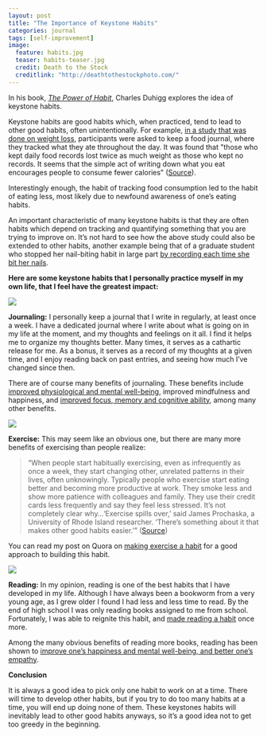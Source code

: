 ```yaml
---
layout: post
title: "The Importance of Keystone Habits"
categories: journal
tags: [self-improvement]
image:
  feature: habits.jpg
  teaser: habits-teaser.jpg
  credit: Death to the Stock
  creditlink: "http://deathtothestockphoto.com/"
---
```


In his book, <a href="http://charlesduhigg.com/the-power-of-habit/">*The Power of Habit*</a>, Charles Duhigg explores the idea of keystone habits.

Keystone habits are good habits which, when practiced, tend to lead to other good habits, often unintentionally. For example, <a href="http://www.webmd.com/diet/20080708/keeping-food-diary-helps-lose-weight">in a study that was done on weight loss</a>, participants were asked to keep a food journal, where they tracked what they ate throughout the day. It was found that "those who kept daily food records lost twice as much weight as those who kept no records. It seems that the simple act of writing down what you eat encourages people to consume fewer calories" (<a href="https://www.sciencedaily.com/releases/2008/07/080708080738.htm">Source</a>).

Interestingly enough, the habit of tracking food consumption led to the habit of eating less, most likely due to newfound awareness of one’s eating habits.

An important characteristic of many keystone habits is that they are often habits which depend on tracking and quantifying something that you are trying to improve on. It’s not hard to see how the above study could also be extended to other habits, another example being that of a graduate student who stopped her nail-biting habit in large part <a href="http://www.huffingtonpost.com/charles-duhigg/breaking-habits_b_1509783.html">by recording each time she bit her nails</a>.

**Here are some keystone habits that I personally practice myself in my own life, that I feel have the greatest impact:**

<img src="{{ site.url }}/images/habits-1.jpg">

**Journaling:** I personally keep a journal that I write in regularly, at least once a week. I have a dedicated journal where I write about what is going on in my life at the moment, and my thoughts and feelings on it all. I find it helps me to organize my thoughts better. Many times, it serves as a cathartic release for me. As a bonus, it serves as a record of my thoughts at a given time, and I enjoy reading back on past entries, and seeing how much I’ve changed since then.

There are of course many benefits of journaling. These benefits include <a href="http://apt.rcpsych.org/content/11/5/338.full">improved physiological and mental well-being</a>, improved mindfulness and happiness, and <a href="http://www.edutopia.org/blog/writing-executive-function-brain-research-judy-willis">improved focus, memory and cognitive ability</a>, among many other benefits.

<img src="{{ site.url }}/images/habits-2.jpg">

**Exercise:** This may seem like an obvious one, but there are many more benefits of exercising than people realize:

>“When people start habitually exercising, even as infrequently as once a week, they start changing other, unrelated patterns in their lives, often unknowingly. Typically people who exercise start eating better and becoming more productive at work. They smoke less and show more patience with colleagues and family. They use their credit cards less frequently and say they feel less stressed. It’s not completely clear why…‘Exercise spills over,’ said James Prochaska, a University of Rhode Island researcher. ‘There’s something about it that makes other good habits easier.’” (<a href="https://sites.duke.edu/theconnection/2013/05/24/the-power-of-habit-keystone-habits/">Source</a>)

You can read my post on Quora on <a href="https://hungryminds.quora.com/Making-Exercise-a-Habit">making exercise a habit</a> for a good approach to building this habit.

<img src="{{ site.url }}/images/habits-3.jpg">

**Reading:** In my opinion, reading is one of the best habits that I have developed in my life. Although I have always been a bookworm from a very young age, as I grew older I found I had less and less time to read. By the end of high school I was only reading books assigned to me from school. Fortunately, I was able to reignite this habit, and <a href="https://hungryminds.quora.com/How-to-Make-Reading-a-Habit">made reading a habit</a> once more.

Among the many obvious benefits of reading more books, reading has been shown to <a href="http://www.newyorker.com/culture/cultural-comment/can-reading-make-you-happier">improve one’s happiness and mental well-being, and better one’s empathy</a>.

**Conclusion**

It is always a good idea to pick only one habit to work on at a time. There will time to develop other habits, but if you try to do too many habits at a time, you will end up doing none of them. These keystones habits will inevitably lead to other good habits anyways, so it’s a good idea not to get too greedy in the beginning.
